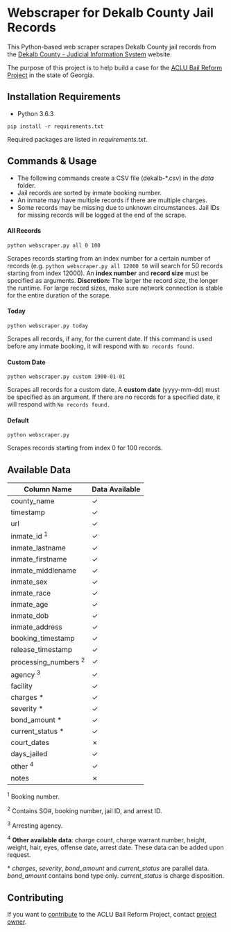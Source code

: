 # Webscraper for Dekalb County Jail Records

This Python-based web scraper scrapes Dekalb County jail records from the [Dekalb County - Judicial Information System](https://ody.dekalbcountyga.gov/app/JailSearch/#/search) website.

The purpose of this project is to help build a case for the [ACLU Bail Reform Project](https://github.com/lahoffm/aclu-bail-reform#aclu-bail-reform-project) in the state of Georgia.

## Installation Requirements

- Python 3.6.3

```
pip install -r requirements.txt
```

Required packages are listed in *requirements.txt*.

## Commands & Usage

- The following commands create a CSV file (dekalb-\*.csv) in the *data* folder.
- Jail records are sorted by inmate booking number.
- An inmate may have multiple records if there are multiple charges.
- Some records may be missing due to unknown circumstances. Jail IDs for missing records will be logged at the end of the scrape.

#### All Records
```
python webscraper.py all 0 100
```
Scrapes records starting from an index number for a certain number of records (e.g. `python webscraper.py all 12000 50` will search for 50 records starting from index 12000). An **index number** and **record size** must be specified as arguments. **Discretion:** The larger the record size, the longer the runtime. For large record sizes, make sure network connection is stable for the entire duration of the scrape.

#### Today
```
python webscraper.py today
```
Scrapes all records, if any, for the current date. If this command is used before any inmate booking, it will respond with `No records found.`

#### Custom Date
```
python webscraper.py custom 1900-01-01
```
Scrapes all records for a custom date. A **custom date** (yyyy-mm-dd) must be specified as an argument. If there are no records for a specified date, it will respond with `No records found.`

#### Default
```
python webscraper.py
```
Scrapes records starting from index 0 for 100 records.

## Available Data
| Column Name                     | Data Available
|---------------------------------|---------------|
| county_name                     | ✓ |
| timestamp                       | ✓ |
| url                             | ✓ |
| inmate_id <sup>1</sup>          | ✓ |
| inmate_lastname                 | ✓ |
| inmate_firstname                | ✓ |
| inmate_middlename               | ✓ |
| inmate_sex                      | ✓ |
| inmate_race                     | ✓ |
| inmate_age                      | ✓ |
| inmate_dob                      | ✓ |
| inmate_address                  | ✓ |
| booking_timestamp               | ✓ |
| release_timestamp               | ✓ |
| processing_numbers <sup>2</sup> | ✓ |
| agency <sup>3</sup>             | ✓ |
| facility                        | ✓ |
| charges \*                      | ✓ |
| severity \*                     | ✓ |
| bond_amount \*                  | ✓ |
| current_status \*               | ✓ |
| court_dates                     | ✗ |
| days_jailed                     | ✓ |
| other <sup>4</sup>              | ✓ |
| notes                           | ✗ |

<sup>1</sup> Booking number.

<sup>2</sup> Contains SO#, booking number, jail ID, and arrest ID.

<sup>3</sup> Arresting agency.

<sup>4</sup> **Other available data**: charge count, charge warrant number, height, weight, hair, eyes, offense date, arrest date. These data can be added upon request.

\* *charges*, *severity*, *bond_amount* and *current_status* are parallel data. *bond_amount* contains bond type only. *current_status* is charge disposition. 

## Contributing
If you want to [contribute](https://github.com/lahoffm/aclu-bail-reform/blob/master/CONTRIBUTING.md) to the ACLU Bail Reform Project, contact [project owner](https://github.com/lahoffm/aclu-bail-reform).
